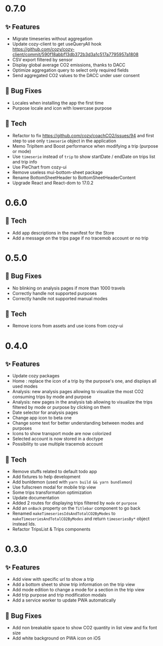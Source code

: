 # 0.7.0

## ✨ Features

* Migrate timeseries without aggregation
* Update cozy-client to get useQueryAll hook https://github.com/cozy/cozy-client/commit/590f18abbf13db372b3d3a1c517a7795957a1808
* CSV export filtered by sensor
* Display global average CO2 emissions, thanks to DACC
* Optimize aggregation query to select only required fields
* Send aggregated CO2 values to the DACC under user consent

## 🐛 Bug Fixes

* Locales when installing the app the first time
* Purpose locale and icon with lowercase purpose

## 🔧 Tech

* Refactor to fix https://github.com/cozy/coachCO2/issues/94 and first step to use only `timeserie` object in the application
* Memo TripItem and Boost performance when modifying a trip (purpose or mode)
* Use `timeserie` instead of `trip` to show startDate / endDate on trips list and trip info
* Use PieChart from cozy-ui
* Remove useless mui-bottom-sheet package
* Rename BottomSheetHeader to BottomSheetHeaderContent
* Upgrade React and React-dom to 17.0.2

# 0.6.0

## 🔧 Tech

* Add app descriptions in the manifest for the Store
* Add a message on the trips page if no tracemob account or no trip

# 0.5.0

## 🐛 Bug Fixes

* No blinking on analysis pages if more than 1000 travels
* Correctly handle not supported purposes
* Correctly handle not supported manual modes

## 🔧 Tech

* Remove icons from assets and use icons from cozy-ui

# 0.4.0

## ✨ Features

* Update cozy packages
* Home : replace the icon of a trip by the purpose's one, and displays all used modes
* Analysis: new analysis pages allowing to visualize the most CO2 consuming trips by mode and purpose
* Analysis: new pages in the analysis tab allowing to visualize the trips filtered by mode or purpose by clicking on them
* Date selector for analysis pages
* Change app icon to beta one
* Change some text for better understanding between modes and purposes
* Icons to show transport mode are now colorized
* Selected account is now stored in a doctype
* Possibility to use multiple tracemob account

## 🔧 Tech

* Remove stuffs related to default todo app
* Add fixtures to help development
* Add bunldemon (used with `yarn build && yarn bundlemon`)
* Use fullscreen modal for mobile trip view
* Some trips transformation optimization
* Update documentation
* Added 2 routes for displaying trips filtered by `mode` or `purpose`
* Add an `onBack` property on the `Titlebar` component to go back
* Renamed `makeTimeseriesIdsAndTotalCO2ByModes` to `makeTimeseriesAndTotalCO2ByModes` and return `timeseriesBy*` object instead Ids.
* Refactor TripsList & Trips components

# 0.3.0

## ✨ Features

* Add view with specific url to show a trip
* Add a bottom sheet to show trip information on the trip view
* Add mode edition to change a mode for a section in the trip view
* Add trip purpose and trip modification modals
* Add a service worker to update PWA automatically

## 🐛 Bug Fixes

* Add non breakable space to show CO2 quantity in list view and fix font size
* Add white background on PWA icon on iOS

